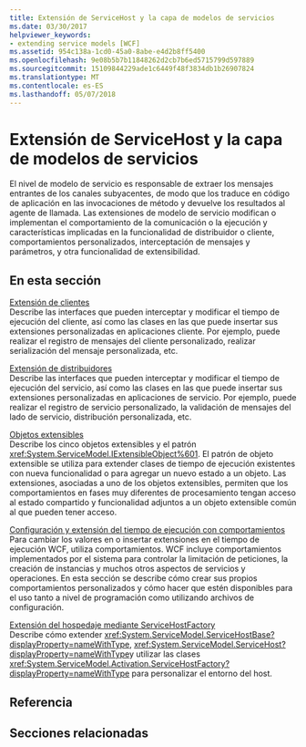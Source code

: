 ```yaml
---
title: Extensión de ServiceHost y la capa de modelos de servicios
ms.date: 03/30/2017
helpviewer_keywords:
- extending service models [WCF]
ms.assetid: 954c138a-1cd0-45a0-8abe-e4d2b8ff5400
ms.openlocfilehash: 9e08b5b7b11848262d2cb7b6ed5715799d597889
ms.sourcegitcommit: 15109844229ade1c6449f48f3834db1b26907824
ms.translationtype: MT
ms.contentlocale: es-ES
ms.lasthandoff: 05/07/2018
---
```

# <a name="extending-servicehost-and-the-service-model-layer"></a>Extensión de ServiceHost y la capa de modelos de servicios
El nivel de modelo de servicio es responsable de extraer los mensajes entrantes de los canales subyacentes, de modo que los traduce en código de aplicación en las invocaciones de método y devuelve los resultados al agente de llamada. Las extensiones de modelo de servicio modifican o implementan el comportamiento de la comunicación o la ejecución y características implicadas en la funcionalidad de distribuidor o cliente, comportamientos personalizados, interceptación de mensajes y parámetros, y otra funcionalidad de extensibilidad.  
  
## <a name="in-this-section"></a>En esta sección  
 [Extensión de clientes](../../../../docs/framework/wcf/extending/extending-clients.md)  
 Describe las interfaces que pueden interceptar y modificar el tiempo de ejecución del cliente, así como las clases en las que puede insertar sus extensiones personalizadas en aplicaciones cliente. Por ejemplo, puede realizar el registro de mensajes del cliente personalizado, realizar serialización del mensaje personalizada, etc.  
  
 [Extensión de distribuidores](../../../../docs/framework/wcf/extending/extending-dispatchers.md)  
 Describe las interfaces que pueden interceptar y modificar el tiempo de ejecución del servicio, así como las clases en las que puede insertar sus extensiones personalizadas en aplicaciones de servicio. Por ejemplo, puede realizar el registro de servicio personalizado, la validación de mensajes del lado de servicio, distribución personalizada, etc.  
  
 [Objetos extensibles](../../../../docs/framework/wcf/extending/extensible-objects.md)  
 Describe los cinco objetos extensibles y el patrón <xref:System.ServiceModel.IExtensibleObject%601>. El patrón de objeto extensible se utiliza para extender clases de tiempo de ejecución existentes con nueva funcionalidad o para agregar un nuevo estado a un objeto. Las extensiones, asociadas a uno de los objetos extensibles, permiten que los comportamientos en fases muy diferentes de procesamiento tengan acceso al estado compartido y funcionalidad adjuntos a un objeto extensible común al que pueden tener acceso.  
  
 [Configuración y extensión del tiempo de ejecución con comportamientos](../../../../docs/framework/wcf/extending/configuring-and-extending-the-runtime-with-behaviors.md)  
 Para cambiar los valores en o insertar extensiones en el tiempo de ejecución WCF, utiliza comportamientos. WCF incluye comportamientos implementados por el sistema para controlar la limitación de peticiones, la creación de instancias y muchos otros aspectos de servicios y operaciones. En esta sección se describe cómo crear sus propios comportamientos personalizados y cómo hacer que estén disponibles para el uso tanto a nivel de programación como utilizando archivos de configuración.  
  
 [Extensión del hospedaje mediante ServiceHostFactory](../../../../docs/framework/wcf/extending/extending-hosting-using-servicehostfactory.md)  
 Describe cómo extender <xref:System.ServiceModel.ServiceHostBase?displayProperty=nameWithType>, <xref:System.ServiceModel.ServiceHost?displayProperty=nameWithType>y utilizar las clases <xref:System.ServiceModel.Activation.ServiceHostFactory?displayProperty=nameWithType> para personalizar el entorno del host.  
  
## <a name="reference"></a>Referencia  
  
## <a name="related-sections"></a>Secciones relacionadas
